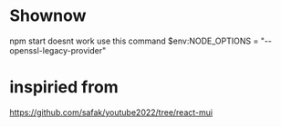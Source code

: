 # Shownow
npm start doesnt work  use this command
$env:NODE_OPTIONS = "--openssl-legacy-provider"

# inspiried from
https://github.com/safak/youtube2022/tree/react-mui



